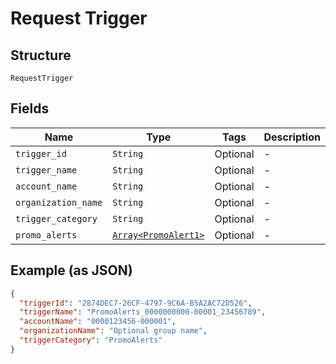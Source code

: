 
# Request Trigger

## Structure

`RequestTrigger`

## Fields

| Name | Type | Tags | Description |
|  --- | --- | --- | --- |
| `trigger_id` | `String` | Optional | - |
| `trigger_name` | `String` | Optional | - |
| `account_name` | `String` | Optional | - |
| `organization_name` | `String` | Optional | - |
| `trigger_category` | `String` | Optional | - |
| `promo_alerts` | [`Array<PromoAlert1>`](../../doc/models/promo-alert-1.md) | Optional | - |

## Example (as JSON)

```json
{
  "triggerId": "2874DEC7-26CF-4797-9C6A-B5A2AC72D526",
  "triggerName": "PromoAlerts_0000000000-00001_23456789",
  "accountName": "0000123456-000001",
  "organizationName": "Optional group name",
  "triggerCategory": "PromoAlerts"
}
```

